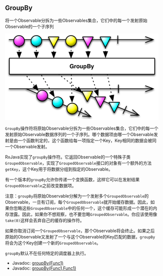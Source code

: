 

## GroupBy

将一个Observable分拆为一些Observables集合，它们中的每一个发射原始Observable的一个子序列

![groupBy](../images/operators/groupBy.c.png)

`GroupBy`操作符将原始Observable分拆为一些Observables集合，它们中的每一个发射原始Observable数据序列的一个子序列。哪个数据项由哪一个Observable发射是由一个函数判定的，这个函数给每一项指定一个Key，Key相同的数据会被同一个Observable发射。

RxJava实现了`groupBy`操作符。它返回Observable的一个特殊子类`GroupedObservable`，实现了`GroupedObservable`接口的对象有一个额外的方法`getKey`，这个Key用于将数据分组到指定的Observable。

有一个版本的`groupBy`允许你传递一个变换函数，这样它可以在发射结果`GroupedObservable`之前改变数据项。

注意：`groupBy`将原始Observable分解为一个发射多个`GroupedObservable`的Observable，一旦有订阅，每个`GroupedObservable`就开始缓存数据。因此，如果你忽略这些`GroupedObservable`中的任何一个，这个缓存可能形成一个潜在的内存泄露。因此，如果你不想观察，也不要忽略`GroupedObservable`。你应该使用像`take(0)`这样会丢弃自己的缓存的操作符。

如果你取消订阅一个`GroupedObservable`，那个Observable将会终止。如果之后原始的Observable又发射了一个与这个Observable的Key匹配的数据，`groupBy`将会为这个Key创建一个新的`GroupedObservable`。

`groupBy`默认不在任何特定的调度器上执行。

* Javadoc: [groupBy(Func1)](http://reactivex.io/RxJava/javadoc/rx/Observable.html#groupBy(rx.functions.Func1))
* Javadoc: [groupBy(Func1,Func1)](http://reactivex.io/RxJava/javadoc/rx/Observable.html#groupBy(rx.functions.Func1,%20rx.functions.Func1))
